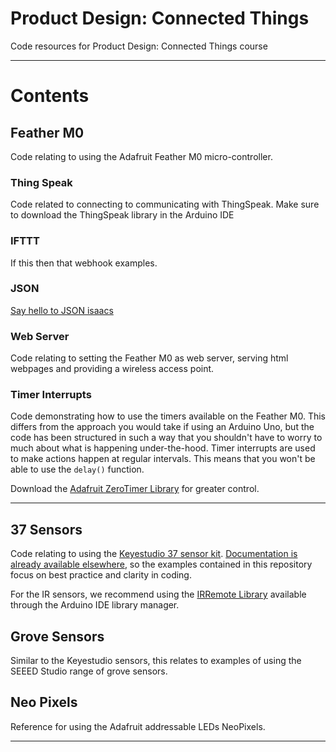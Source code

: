 # Product Design: Connected Things

Code resources for Product Design: Connected Things course

* * *

# Contents

## Feather M0

Code relating to using the Adafruit Feather M0 micro-controller.

### Thing Speak

Code related to connecting to communicating with ThingSpeak. Make sure to download the ThingSpeak library in the Arduino IDE

### IFTTT

If this then that webhook examples.

### JSON

[Say hello to JSON isaacs](https://raw.githubusercontent.com/keikoro/isaacs.JSON/master/isaacs.JSON)

### Web Server

Code relating to setting the Feather M0 as web server, serving html webpages and providing a wireless access point.

### Timer Interrupts

Code demonstrating how to use the timers available on the Feather M0. This differs from the approach you would take if using an Arduino Uno, but the code has been structured in such a way that you shouldn't have to worry to much about what is happening under-the-hood. Timer interrupts are used to make actions happen at regular intervals. This means that you won't be able to use the `delay()` function.

Download the [Adafruit ZeroTimer Library](https://github.com/adafruit/Adafruit_ZeroTimer) for greater control.

* * *

## 37 Sensors

Code relating to using the [Keyestudio 37 sensor kit](https://wiki.keyestudio.com/Ks0068_keyestudio_37_in_1_Sensor_Kit_for_Arduino_Starters#kesestudio_37_in_1_Sensor_Kit_for_Arduino_Starters). [Documentation is already available elsewhere](https://www.instructables.com/id/Arduino-37-in-1-Sensors-Kit-Explained/), so the examples contained in this repository focus on best practice and clarity in coding.

For the IR sensors, we recommend using the [IRRemote Library](http://z3t0.github.io/Arduino-IRremote/) available through the Arduino IDE library manager.

## Grove Sensors

Similar to the Keyestudio sensors, this relates to examples of using the SEEED Studio range of grove sensors.

## Neo Pixels

Reference for using the Adafruit addressable LEDs NeoPixels.

* * *
